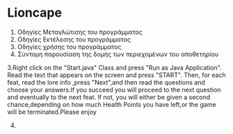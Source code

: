 # Lioncape
1) Οδηγίες Μεταγλώτισης του προγράμματος
2) Οδηγίες Εκτέλεσης του προγράμματος
3) Οδηγίες χρήσης του προγράμματος
5) Σύντομη παρουσίαση της δομής των περιεχομένων του αποθετηρίου













3.Right click on the "Start.java" Class and press "Run as Java Application". Read the text that appears on the screen and press "START". Then, for each feat, read the lore info ,press "Next",and then read the questions and choose your answers.If you succeed you will proceed to the next question and eventually to the next feat. If not, you will either be given a second chance,depending on how much Health Points you have left,or the game will be terminated.Please enjoy



4.
